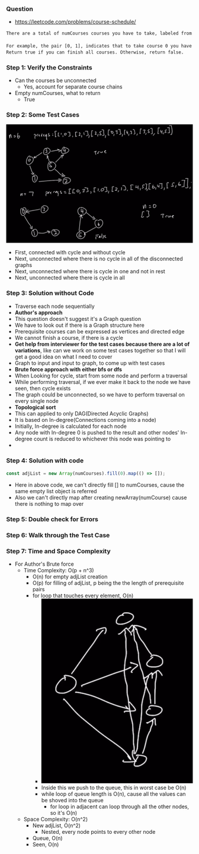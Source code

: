 ### Question

* https://leetcode.com/problems/course-schedule/
```txt
There are a total of numCourses courses you have to take, labeled from 0 to numCourses - 1. You are given an array prerequisites where prerequisites[i] = [ai, bi] indicates that you must take course bi first if you want to take course ai.

For example, the pair [0, 1], indicates that to take course 0 you have to first take course 1.
Return true if you can finish all courses. Otherwise, return false.
```

### Step 1: Verify the Constraints

* Can the courses be unconnected
  * Yes, account for separate course chains
* Empty numCourses, what to return
  * True

### Step 2: Some Test Cases

![courses](../../img/courses.png)
* First, connected with cycle and without cycle
* Next, unconnected where there is no cycle in all of the disconnected graphs
* Next, unconnected where there is cycle in one and not in rest
* Next, unconnected where there is cycle in all

### Step 3: Solution without Code

* Traverse each node sequentially 
* **Author's approach**
* This question doesn't suggest it's a Graph question
* We have to look out if there is a Graph structure here
* Prerequisite courses can be expressed as vertices and directed edge
* We cannot finish a course, if there is a cycle
* **Get help from interviewer for the test cases because there are a lot of variations**, like can we work on some test cases together so that I will get a good idea on what I need to cover
* Graph to input and input to graph, to come up with test cases
* **Brute force approach with either bfs or dfs**
* When Looking for cycle, start from some node and perform a traversal
* While performing traversal, if we ever make it back to the node we have seen, then cycle exists
* The graph could be unconnected, so we have to perform traversal on every single node
* **Topological sort**
* This can applied to only DAG(Directed Acyclic Graphs)
* It is based on In-degree(Connections coming into a node)
* Initially, In-degree is calculated for each node
* Any node with In-degree 0 is pushed to the result and other nodes' In-degree count is reduced to whichever this node was pointing to
* 

### Step 4: Solution with code

```js
const adjList = new Array(numCourses).fill(0).map(() => []);
```
* Here in above code, we can't directly fill [] to numCourses, cause the same empty list object is referred
* Also we can't directly map after creating newArray(numCourse) cause there is nothing to map over

### Step 5: Double check for Errors

### Step 6: Walk through the Test Case

### Step 7: Time and Space Complexity
* For Author's Brute force
  * Time Complexity: O(p + n^3)
    * O(n) for empty adjList creation
    * O(p) for filling of adjList, p being the the length of prerequisite pairs
    * for loop that touches every element, O(n)
      * ![course](../../img/course.png)
      * Inside this we push to the queue, this in worst case be O(n)
      * while loop of queue length is O(n), cause all the values can be shoved into the queue
        * for loop in adjacent can loop through all the other nodes, so it's O(n)
  * Space Complexity: O(n^2)
    * New adjList, O(n^2)
      * Nested, every node points to every other node
    * Queue, O(n)
    * Seen, O(n)
